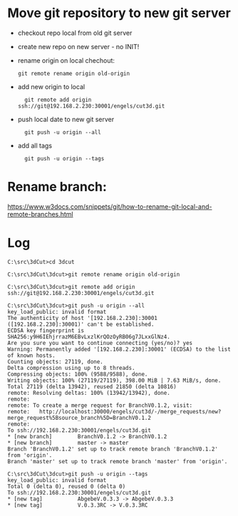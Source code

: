 # Move git repository to new git server

- checkout repo local from old git server
- create new repo on new server - no INIT!
- rename origin on local chechout:
  
      git remote rename origin old-origin
- add new origin to local 

        git remote add origin ssh://git@192.168.2.230:30001/engels/cut3d.git

- push local date to new git server

        git push -u origin --all
- add all tags
  
        git push -u origin --tags

# Rename branch:


https://www.w3docs.com/snippets/git/how-to-rename-git-local-and-remote-branches.html

# Log 
    C:\src\3dCut>cd 3dcut

    C:\src\3dCut\3dcut>git remote rename origin old-origin

    C:\src\3dCut\3dcut>git remote add origin ssh://git@192.168.2.230:30001/engels/cut3d.git

    C:\src\3dCut\3dcut>git push -u origin --all
    key_load_public: invalid format
    The authenticity of host '[192.168.2.230]:30001 ([192.168.2.230]:30001)' can't be established.
    ECDSA key fingerprint is SHA256:y9H6IEhjrrazM6EBvLxzlKrQOzOyRB06g7JLxxGlNz4.
    Are you sure you want to continue connecting (yes/no)? yes
    Warning: Permanently added '[192.168.2.230]:30001' (ECDSA) to the list of known hosts.
    Counting objects: 27119, done.
    Delta compression using up to 8 threads.
    Compressing objects: 100% (9588/9588), done.
    Writing objects: 100% (27119/27119), 398.00 MiB | 7.63 MiB/s, done.
    Total 27119 (delta 13942), reused 21850 (delta 10816)
    remote: Resolving deltas: 100% (13942/13942), done.
    remote:
    remote: To create a merge request for BranchV0.1.2, visit:
    remote:   http://localhost:30000/engels/cut3d/-/merge_requests/new?merge_request%5Bsource_branch%5D=BranchV0.1.2
    remote:
    To ssh://192.168.2.230:30001/engels/cut3d.git
    * [new branch]        BranchV0.1.2 -> BranchV0.1.2
    * [new branch]        master -> master
    Branch 'BranchV0.1.2' set up to track remote branch 'BranchV0.1.2' from 'origin'.
    Branch 'master' set up to track remote branch 'master' from 'origin'.

    C:\src\3dCut\3dcut>git push -u origin --tags
    key_load_public: invalid format
    Total 0 (delta 0), reused 0 (delta 0)
    To ssh://192.168.2.230:30001/engels/cut3d.git
    * [new tag]           AbgebeV.0.3.3 -> AbgebeV.0.3.3
    * [new tag]           V.0.3.3RC -> V.0.3.3RC